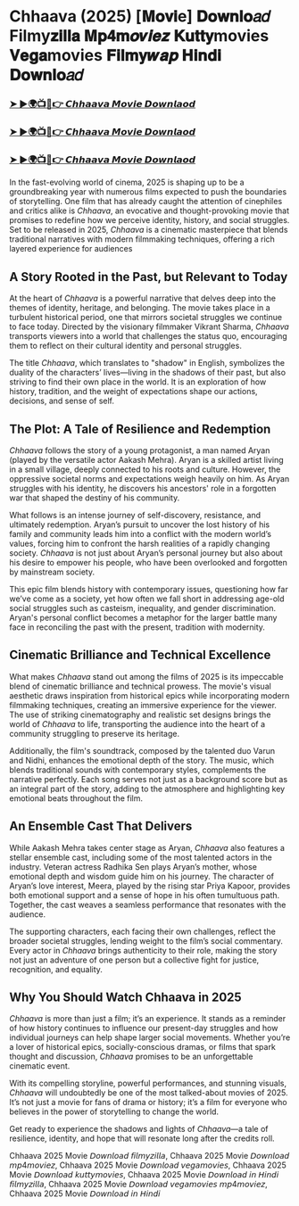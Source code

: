 # Chhaava (2025) [𝐌𝐨𝐯𝐢e] 𝐃𝐨𝐰𝐧𝐥𝐨𝑎𝑑 Filmy𝐳𝐢𝐥𝐥𝐚 𝐌𝐩𝟒𝐦𝒐𝒗𝒊𝒆𝒛 𝐊𝐮𝐭𝐭𝐲movies 𝐕𝐞𝐠𝐚movies 𝐅𝐢𝐥𝐦𝐲𝒘𝒂𝒑 𝐇𝐢𝐧𝐝𝐢 𝐃𝐨𝐰𝐧𝐥𝐨𝑎𝑑

<h3><a href="https://movieslink.short.gy/chhaava">➤ ►🌍📺📱👉 𝘾𝙝𝙝𝙖𝙖𝙫𝙖 𝙈𝙤𝙫𝙞𝙚 𝘿𝙤𝙬𝙣𝙡𝙖𝙤𝙙</a></h3>

<h3><a href="https://movieslink.short.gy/chhaava">➤ ►🌍📺📱👉 𝘾𝙝𝙝𝙖𝙖𝙫𝙖 𝙈𝙤𝙫𝙞𝙚 𝘿𝙤𝙬𝙣𝙡𝙖𝙤𝙙</a></h3>

<h3><a href="https://movieslink.short.gy/chhaava">➤ ►🌍📺📱👉 𝘾𝙝𝙝𝙖𝙖𝙫𝙖 𝙈𝙤𝙫𝙞𝙚 𝘿𝙤𝙬𝙣𝙡𝙖𝙤𝙙</a></h3>

In the fast-evolving world of cinema, 2025 is shaping up to be a groundbreaking year with numerous films expected to push the boundaries of storytelling. One film that has already caught the attention of cinephiles and critics alike is *Chhaava*, an evocative and thought-provoking movie that promises to redefine how we perceive identity, history, and social struggles. Set to be released in 2025, *Chhaava* is a cinematic masterpiece that blends traditional narratives with modern filmmaking techniques, offering a rich layered experience for audiences

## A Story Rooted in the Past, but Relevant to Today

At the heart of *Chhaava* is a powerful narrative that delves deep into the themes of identity, heritage, and belonging. The movie takes place in a turbulent historical period, one that mirrors societal struggles we continue to face today. Directed by the visionary filmmaker Vikrant Sharma, *Chhaava* transports viewers into a world that challenges the status quo, encouraging them to reflect on their cultural identity and personal struggles.

The title *Chhaava*, which translates to "shadow" in English, symbolizes the duality of the characters’ lives—living in the shadows of their past, but also striving to find their own place in the world. It is an exploration of how history, tradition, and the weight of expectations shape our actions, decisions, and sense of self.

## The Plot: A Tale of Resilience and Redemption

*Chhaava* follows the story of a young protagonist, a man named Aryan (played by the versatile actor Aakash Mehra). Aryan is a skilled artist living in a small village, deeply connected to his roots and culture. However, the oppressive societal norms and expectations weigh heavily on him. As Aryan struggles with his identity, he discovers his ancestors' role in a forgotten war that shaped the destiny of his community.

What follows is an intense journey of self-discovery, resistance, and ultimately redemption. Aryan’s pursuit to uncover the lost history of his family and community leads him into a conflict with the modern world’s values, forcing him to confront the harsh realities of a rapidly changing society. *Chhaava* is not just about Aryan’s personal journey but also about his desire to empower his people, who have been overlooked and forgotten by mainstream society.

This epic film blends history with contemporary issues, questioning how far we’ve come as a society, yet how often we fall short in addressing age-old social struggles such as casteism, inequality, and gender discrimination. Aryan's personal conflict becomes a metaphor for the larger battle many face in reconciling the past with the present, tradition with modernity.

## Cinematic Brilliance and Technical Excellence

What makes *Chhaava* stand out among the films of 2025 is its impeccable blend of cinematic brilliance and technical prowess. The movie's visual aesthetic draws inspiration from historical epics while incorporating modern filmmaking techniques, creating an immersive experience for the viewer. The use of striking cinematography and realistic set designs brings the world of *Chhaava* to life, transporting the audience into the heart of a community struggling to preserve its heritage.

Additionally, the film's soundtrack, composed by the talented duo Varun and Nidhi, enhances the emotional depth of the story. The music, which blends traditional sounds with contemporary styles, complements the narrative perfectly. Each song serves not just as a background score but as an integral part of the story, adding to the atmosphere and highlighting key emotional beats throughout the film.

## An Ensemble Cast That Delivers

While Aakash Mehra takes center stage as Aryan, *Chhaava* also features a stellar ensemble cast, including some of the most talented actors in the industry. Veteran actress Radhika Sen plays Aryan’s mother, whose emotional depth and wisdom guide him on his journey. The character of Aryan’s love interest, Meera, played by the rising star Priya Kapoor, provides both emotional support and a sense of hope in his often tumultuous path. Together, the cast weaves a seamless performance that resonates with the audience.

The supporting characters, each facing their own challenges, reflect the broader societal struggles, lending weight to the film’s social commentary. Every actor in *Chhaava* brings authenticity to their role, making the story not just an adventure of one person but a collective fight for justice, recognition, and equality.

## Why You Should Watch Chhaava in 2025

*Chhaava* is more than just a film; it’s an experience. It stands as a reminder of how history continues to influence our present-day struggles and how individual journeys can help shape larger social movements. Whether you’re a lover of historical epics, socially-conscious dramas, or films that spark thought and discussion, *Chhaava* promises to be an unforgettable cinematic event.

With its compelling storyline, powerful performances, and stunning visuals, *Chhaava* will undoubtedly be one of the most talked-about movies of 2025. It’s not just a movie for fans of drama or history; it’s a film for everyone who believes in the power of storytelling to change the world.

Get ready to experience the shadows and lights of *Chhaava*—a tale of resilience, identity, and hope that will resonate long after the credits roll.

Chhaava 2025 Movie 𝘋𝘰𝘸𝘯𝘭𝘰𝘢𝘥 𝘧𝘪𝘭𝘮𝘺𝘻𝘪𝘭𝘭𝘢, Chhaava 2025 Movie 𝘋𝘰𝘸𝘯𝘭𝘰𝘢𝘥 𝘮𝘱4𝘮𝘰𝘷𝘪𝘦𝘻, Chhaava 2025 Movie 𝘋𝘰𝘸𝘯𝘭𝘰𝘢𝘥 𝘷𝘦𝘨𝘢𝘮𝘰𝘷𝘪𝘦𝘴, Chhaava 2025 Movie 𝘋𝘰𝘸𝘯𝘭𝘰𝘢𝘥 𝘬𝘶𝘵𝘵𝘺𝘮𝘰𝘷𝘪𝘦𝘴, Chhaava 2025 Movie 𝘋𝘰𝘸𝘯𝘭𝘰𝘢𝘥 𝘪𝘯 𝘏𝘪𝘯𝘥𝘪 𝘧𝘪𝘭𝘮𝘺𝘻𝘪𝘭𝘭𝘢, Chhaava 2025 Movie 𝘋𝘰𝘸𝘯𝘭𝘰𝘢𝘥 𝘷𝘦𝘨𝘢𝘮𝘰𝘷𝘪𝘦𝘴 𝘮𝘱4𝘮𝘰𝘷𝘪𝘦𝘻, Chhaava 2025 Movie 𝘋𝘰𝘸𝘯𝘭𝘰𝘢𝘥 𝘪𝘯 𝘏𝘪𝘯𝘥𝘪
 
